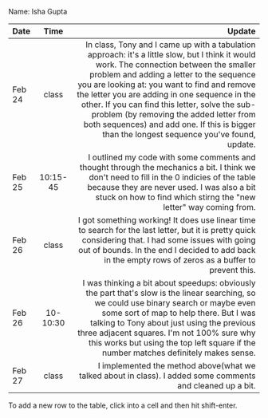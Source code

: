 Name: Isha Gupta 

| Date   |   Time   |                                                                                                                                                                                                                                                                                                                                                                                                                                                                              Update |
|:-------|:--------:|------------------------------------------------------------------------------------------------------------------------------------------------------------------------------------------------------------------------------------------------------------------------------------------------------------------------------------------------------------------------------------------------------------------------------------------------------------------------------------:|
| Feb 24 |  class   | In class, Tony and I came up with a tabulation approach: it's a little slow, but I think it would work. The connection between the smaller problem and adding a letter to the sequence you are looking at: you want to find and remove the letter you are adding in one sequence in the other. If you can find this letter, solve the sub-problem (by removing the added letter from both sequences) and add one. If this is bigger than the longest sequence you've found, update. |
| Feb 25 | 10:15-45 |                                                                                                                                                                                                                       I outlined my code with some comments and thought through the mechanics a bit. I think we don't need to fill in the 0 indicies of the table because they are never used. I was also a bit stuck on how to find which stirng the "new letter" way coming from. |
| Feb 26 |  class   |                                                                                                                                                                                                                       I got something working! It does use linear time to search for the last letter, but it is pretty quick considering that. I had some issues with going out of bounds. In the end I decided to add back in the empty rows of zeros as a buffer to prevent this. |
| Feb 26 | 10-10:30 |                                                                                                               I was thinking a bit about speedups: obviously the part that's slow is the linear searching, so we could use binary search or maybe even some sort of map to help there. But I was talking to Tony about just using the previous three adjacent squares. I'm not 100% sure why this works but using the top left square if the number matches definitely makes sense. |
| Feb 27 |  class   |                                                                                                                                                                                                                                                                                                                                                                          I implemented the method above(what we talked about in class). I added some comments and cleaned up a bit. |


To add a new row to the table, click into a cell and then hit shift-enter.